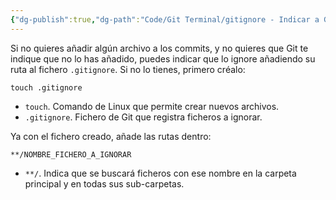 ```yaml
---
{"dg-publish":true,"dg-path":"Code/Git Terminal/gitignore - Indicar a Git que ignore un archivo.md","permalink":"/code/git-terminal/gitignore-indicar-a-git-que-ignore-un-archivo/","created":"2024-03-27T16:18","updated":"2024-03-27T16:18"}
---
```


Si no quieres añadir algún archivo a los commits, y no quieres que Git te indique que no lo has añadido, puedes indicar que lo ignore añadiendo su ruta al fichero `.gitignore`. Si no lo tienes, primero créalo:
```shell
touch .gitignore
```
- `touch`. Comando de Linux que permite crear nuevos archivos.
- `.gitignore`. Fichero de Git que registra ficheros a ignorar.

Ya con el fichero creado, añade las rutas dentro:
```git
**/NOMBRE_FICHERO_A_IGNORAR
```
- `**/`. Indica que se buscará ficheros con ese nombre en la carpeta principal y en todas sus sub-carpetas.